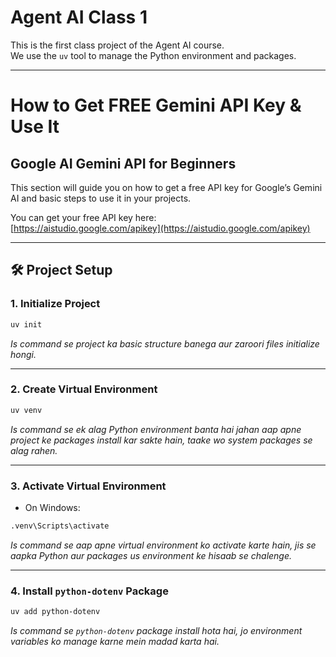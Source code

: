 
# Agent AI Class 1

This is the first class project of the Agent AI course.  
We use the `uv` tool to manage the Python environment and packages.

---

# How to Get FREE Gemini API Key & Use It  
## Google AI Gemini API for Beginners

This section will guide you on how to get a free API key for Google’s Gemini AI and basic steps to use it in your projects.

You can get your free API key here:  
[https://aistudio.google.com/apikey](https://aistudio.google.com/apikey)

---

## 🛠️ Project Setup

### 1. Initialize Project
```bash
uv init
````

*Is command se project ka basic structure banega aur zaroori files initialize hongi.*

---

### 2. Create Virtual Environment

```bash
uv venv
```

*Is command se ek alag Python environment banta hai jahan aap apne project ke packages install kar sakte hain, taake wo system packages se alag rahen.*

---

### 3. Activate Virtual Environment

* On Windows:

```bash
.venv\Scripts\activate
```

*Is command se aap apne virtual environment ko activate karte hain, jis se aapka Python aur packages us environment ke hisaab se chalenge.*

---

### 4. Install `python-dotenv` Package

```bash
uv add python-dotenv
```

*Is command se `python-dotenv` package install hota hai, jo environment variables ko manage karne mein madad karta hai.*


